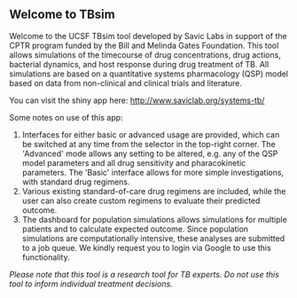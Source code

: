 ## Welcome to TBsim

Welcome to the UCSF TBsim tool developed by Savic Labs in support of the CPTR program funded by the Bill and Melinda Gates Foundation. This tool allows simulations of the timecourse of drug concentrations, drug actions, bacterial dynamics, and host response during drug treatment of TB. All simulations are based on a quantitative systems pharmacology (QSP) model based on data from non-clinical and clinical trials and literature.

You can visit the shiny app here: http://www.saviclab.org/systems-tb/

Some notes on use of this app:
1. Interfaces for either basic or advanced usage are provided, which can be switched at any time from the selector in the top-right corner. The 'Advanced' mode allows any setting to be altered, e.g. any of the QSP model parameters and all drug sensitivity and pharacokinetic parameters. The 'Basic' interface allows for more simple investigations, with standard drug regimens.
2. Various existing standard-of-care drug regimens are included, while the user can also create custom regimens to evaluate their predicted outcome.
3. The dashboard for population simulations allows simulations for multiple patients and to calculate expected outcome. Since population simulations are computationally intensive, these analyses are submitted to a job queue. We kindly request you to login via Google to use this functionality.


*Please note that this tool is a research tool for TB experts. Do not use this tool to inform individual treatment decisions.*

